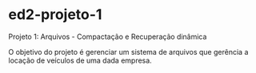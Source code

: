 # ed2-projeto-1
Projeto 1: Arquivos - Compactação e Recuperação dinâmica 

O objetivo do projeto é gerenciar um sistema de arquivos que gerência a locação de veículos de uma dada empresa.
